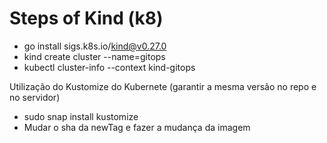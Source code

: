 # Steps of Kind (k8)

- go install sigs.k8s.io/kind@v0.27.0
- kind create cluster --name=gitops
- kubectl cluster-info --context kind-gitops

Utilização do Kustomize do Kubernete (garantir a mesma versão no repo e no servidor)
- sudo snap install kustomize
- Mudar o sha da newTag e fazer a mudança da imagem